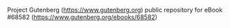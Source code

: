 Project Gutenberg (https://www.gutenberg.org) public repository for eBook #68582 (https://www.gutenberg.org/ebooks/68582)
